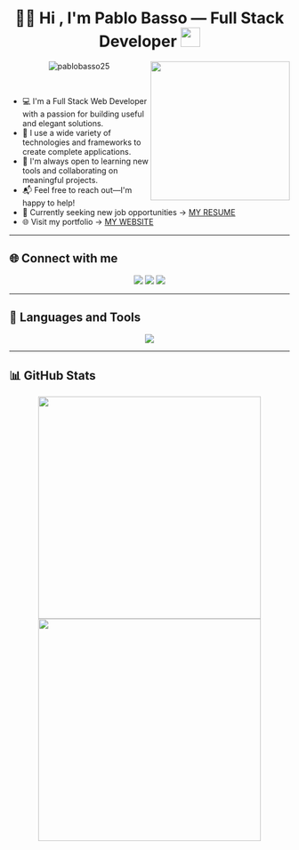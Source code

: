 
<h1 align="center">
  👨‍💻 Hi , I'm Pablo Basso — Full Stack Developer
  <img src="https://media.giphy.com/media/hvRJCLFzcasrR4ia7z/giphy.gif" width="35"/>
</h1>


<picture>
  <source media="(max-width: 768px)" srcset="">
  <img align="right" src="https://github.com/7oSkaaa/7oSkaaa/blob/main/Images/Right_Side.gif?raw=true" width="250px"/>
</picture>


<p align="center">
  <img src="https://komarev.com/ghpvc/?username=pablobasso25&label=Profile%20views&color=0e75b6&style=flat" alt="pablobasso25" />
</p>

<br>


- 💻 I'm a Full Stack Web Developer with a passion for building useful and elegant solutions.  
- 🚀 I use a wide variety of technologies and frameworks to create complete applications.  
- 🤝 I'm always open to learning new tools and collaborating on meaningful projects.  
- 📬 Feel free to reach out—I'm happy to help!  
- 📄 Currently seeking new job opportunities → [MY RESUME](http://)  
- 🌐 Visit my portfolio → [MY WEBSITE](https://)  

---

## 🌐 Connect with me

<p align="center">
  <a href="https://www.linkedin.com/in/pablo-basso-40b93b34b/"><img src="https://skillicons.dev/icons?i=linkedin" /></a>
  <a href="mailto:produtor.pablobasso25@gmail.com"><img src="https://skillicons.dev/icons?i=gmail" /></a>
  <a href="https://www.instagram.com/pablobasso25/"><img src="https://skillicons.dev/icons?i=instagram" /></a>
</p>

---

## 🧰 Languages and Tools

<p align="center">
  <img src="https://skillicons.dev/icons?i=html,css,js,react,php,py,bootstrap,tailwind,github,git,cpp,vscode" />
</p>

---

## 📊 GitHub Stats

<div align="center">
  <a href="https://github.com/pablobasso25">
    <img src="https://github-readme-stats.vercel.app/api?username=pablobasso25&show_icons=true&theme=tokyonight&hide_border=true&locale=en" width="400"/>
  </a>

  <a href="https://github.com/pablobasso25">
    <img src="https://github-readme-streak-stats.herokuapp.com/?user=pablobasso25&theme=material-palenight" width="400"/>
  </a>
</div>
